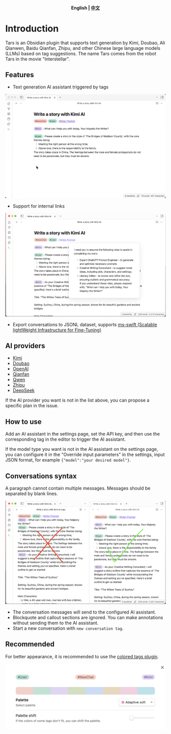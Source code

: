 <h4 align="center">
    <p>
        <b>English</b> |
        <a href="README.md">中文</a>
    </p>
</h4>

# Introduction

Tars is an Obsidian plugin that supports text generation by Kimi, Doubao, Ali Qianwen, Baidu Qianfan, Zhipu, and other Chinese large language models (LLMs) based on tag suggestions. The name Tars comes from the robot Tars in the movie "Interstellar".

## Features

- Text generation AI assistant triggered by tags

![Text generation triggered by tag](docs/images/write%20a%20story%20with%20Kimi.gif)

- Support for internal links

![Internal link support](docs/images/writer%20prompt.png)

- Export conversations to JSONL dataset, supports [ms-swift (Scalable lightWeight Infrastructure for Fine-Tuning)](https://github.com/modelscope/swift)

## AI providers

- [Kimi](https://www.moonshot.cn)
- [Doubao](https://www.volcengine.com/product/doubao)
- [OpenAI](https://platform.openai.com/api-keys)
- [Qianfan](https://qianfan.cloud.baidu.com)
- [Qwen](https://dashscope.console.aliyun.com)
- [Zhipu](https://open.bigmodel.cn/)
- [DeepSeek](https://www.deepseek.com)

If the AI provider you want is not in the list above, you can propose a specific plan in the issue.

## How to use

Add an AI assistant in the settings page, set the API key, and then use the corresponding tag in the editor to trigger the AI assistant.

If the model type you want is not in the AI assistant on the settings page, you can configure it in the "Override input parameters" in the settings, input JSON format, for example `{"model":"your desired model"}`.

## Conversations syntax

A paragraph cannot contain multiple messages. Messages should be separated by blank lines.

![Conversations syntax](docs/images/syntax.png)

- The conversation messages will send to the configured AI assistant.
- Blockquote and callout sections are ignored. You can make annotations without sending them to the AI assistant.
- Start a new conversation with `new conversation tag`.

## Recommended

For better appearance, it is recommended to use the [colored tags plugin](https://github.com/pfrankov/obsidian-colored-tags).

![Colored tags plugin](docs/images/coloredTags.png)
